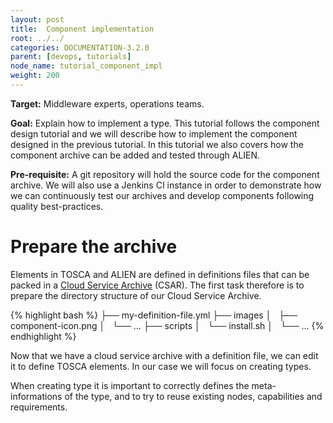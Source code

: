 ```yaml
---
layout: post
title:  Component implementation
root: ../../
categories: DOCUMENTATION-3.2.0
parent: [devops, tutorials]
node_name: tutorial_component_impl
weight: 200
---
```


**Target:** Middleware experts, operations teams.

**Goal:** Explain how to implement a type. This tutorial follows the component design tutorial and we will describe how to implement the component designed in the previous tutorial. In this tutorial we also covers how the component archive can be added and tested through ALIEN.

**Pre-requisite:** A git repository will hold the source code for the component archive. We will also use a Jenkins CI instance in order to demonstrate how we can continuously test our archives and develop components following quality best-practices.

# Prepare the archive

Elements in TOSCA and ALIEN are defined in definitions files that can be packed in a [Cloud Service Archive](#/documentation/3.0.0/concepts/tosca.html) (CSAR). The first task therefore is to prepare the directory structure of our Cloud Service Archive.

{% highlight bash %}
├── my-definition-file.yml
├── images
│   ├── component-icon.png
│   └── ...
├── scripts
│   └── install.sh
│   └── ...
{% endhighlight %}

Now that we have a cloud service archive with a definition file, we can edit it to define TOSCA elements. In our case we will focus on creating types.

When creating type it is important to correctly defines the meta-informations of the type, and to try to reuse existing nodes, capabilities and requirements.
